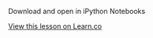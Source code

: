 Download and open in iPython Notebooks

<a href='https://learn.co/lessons/python-more-lists' data-visibility='hidden'>View this lesson on Learn.co</a>
